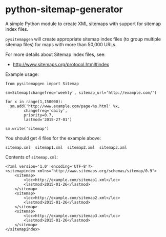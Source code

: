 # python-sitemap-generator
A simple Python module to create XML sitemaps with support for sitemap index files.

`pysitemapgen` will create appropriate sitemap index files (to group multiple sitemap files) for maps with more than 50,000 URLs.

For more details about Sitemap index files, see:
+ http://www.sitemaps.org/protocol.html#index

Example usage:

```
from pysitemapgen import Sitemap

sm=Sitemap(changefreq='weekly', sitemap_url='http://example.com/')

for x in range(1,150000):
  sm.add('http://www.example.com/page-%s.html' %x,
        changefreq='daily',
        priority=0.7,
        lastmod='2015-27-01')

sm.write('sitemap')
```

You should get 4 files for the example above:

```
sitemap.xml  sitemap1.xml  sitemap2.xml  sitemap3.xml
```

Contents of `sitemap.xml`:

```
<?xml version='1.0' encoding='UTF-8'?>
<sitemapindex xmlns="http://www.sitemaps.org/schemas/sitemap/0.9">
    <sitemap>
        <loc>http://example.com/sitemap1.xml</loc>
        <lastmod>2015-01-26</lastmod>
    </sitemap>
    <sitemap>
        <loc>http://example.com/sitemap2.xml</loc>
        <lastmod>2015-01-26</lastmod>
    </sitemap>
    <sitemap>
        <loc>http://example.com/sitemap3.xml</loc>
        <lastmod>2015-01-26</lastmod>
    </sitemap>
</sitemapindex>
```
